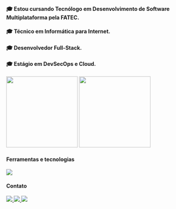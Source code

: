 #### :mortar_board: Estou cursando Tecnólogo em Desenvolvimento de Software Multiplataforma pela FATEC.
#### :mortar_board: Técnico em Informática para Internet.
#### :mortar_board: Desenvolvedor Full-Stack.
#### :mortar_board: Estágio em DevSecOps e Cloud.

<div>
  <img height=190em  src="https://github-readme-stats.vercel.app/api?username=iCrowleySHR&show_icons=true" />
  <img height=190em src="https://github-readme-stats.vercel.app/api/top-langs/?username=iCrowleySHR&layout=donut" />
</div>

 #### Ferramentas e tecnologias

<img src="https://skillicons.dev/icons?i=ae,ps,html,css,js,react,sass,mysql,php,java,androidstudio,vite,vscode,bootstrap,laravel,git,typescript,styledcomponents,cs,vue,python,aws,docker"/>   

  
  #### Contato
<div>
  <a href="https://instagram.com/gustavogualda10" target="_blank">
    <img src="https://img.shields.io/badge/-Instagram-%23E4405F?style=for-the-badge&logo=instagram&logoColor=white">
  </a>

  <a href="https://www.linkedin.com/in/gustavo-gualda-95a8112a2/" target="_blank">
    <img src="https://img.shields.io/badge/-LinkedIn-%230077B5?style=for-the-badge&logo=linkedin&logoColor=white">
  </a>

  <a href="mailto:gustavogualda6@gmail.com" target="_blank">
    <img src="https://img.shields.io/badge/-Gmail-%23D14836?style=for-the-badge&logo=gmail&logoColor=white">
  </a>
</div>


